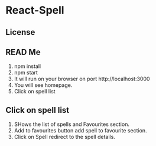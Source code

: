 # React-Spell

## License

## READ Me

1. npm install
2. npm start
3. It will run on your browser on port http://localhost:3000
4. You will see homepage.
5. Click on spell list

## Click on spell list

1. SHows the list of spells and Favourites section.
2. Add to favourites button add spell to favourite section.
3. Click on Spell redirect to the spell details.
